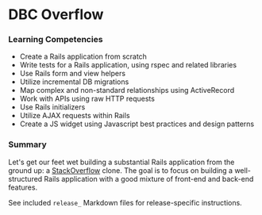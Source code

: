 # DBC Overflow

### Learning Competencies

- Create a Rails application from scratch
- Write tests for a Rails application, using rspec and related libraries
- Use Rails form and view helpers
- Utilize incremental DB migrations
- Map complex and non-standard relationships using ActiveRecord
- Work with APIs using raw HTTP requests
- Use Rails initializers
- Utilize AJAX requests within Rails
- Create a JS widget using Javascript best practices and design patterns

### Summary

Let's get our feet wet building a substantial Rails application from the ground up: a [StackOverflow](http://www.stackoverflow.com) clone.  The goal is to focus on building a well-structured Rails application with a good mixture of front-end and back-end features.

See included `release_` Markdown files for release-specific instructions.
